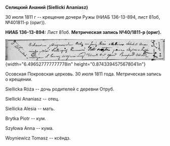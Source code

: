 **Селицкий Ананий (Siellicki Ananiasz)**

30 июля 1811 г -- крещение дочери Ружы (НИАБ 136-13-894, лист 81об,
№401811-р (ориг)).

**НИАБ 136-13-894:** Лист 81об. **Метрическая запись №40/1811-р
(ориг).**

![](./media/17d8f960edb1682cd877dc54fb085ac23b71f313.png){width="6.496527777777778in"
height="0.8743394575678041in"}

Осовская Покровская церковь. 30 июля 1811 года. Метрическая запись о
крещении.

Siellicka Róża -- дочь родителей с деревни Отруб.

Siellicki Ananiasz -- отец.

Siellicka Alesia -- мать.

Brytka Piotr -- кум.

Szyłowa Anna -- кума.

Woyniewicz Tomasz -- ксёндз.
